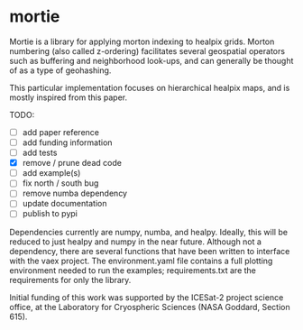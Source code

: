 mortie
======

Mortie is a library for applying morton indexing to healpix grids. Morton
numbering (also called z-ordering) facilitates several geospatial operators
such as buffering and neighborhood look-ups, and can generally be thought of as
a type of geohashing.

This particular implementation focuses on hierarchical healpix maps, and is
mostly inspired from this paper.

TODO:

- [ ] add paper reference
- [ ] add funding information
- [ ] add tests
- [x] remove / prune dead code
- [ ] add example(s)
- [ ] fix north / south bug
- [ ] remove numba dependency
- [ ] update documentation
- [ ] publish to pypi

Dependencies currently are numpy, numba, and healpy. Ideally, this will be
reduced to just healpy and numpy in the near future. Although not a dependency,
there are several functions that have been written to interface with the vaex
project. The environment.yaml file contains a full plotting environment needed
to run the examples; requirements.txt are the requirements for only the
library.

Initial funding of this work was supported by the ICESat-2 project science
office, at the Laboratory for Cryospheric Sciences (NASA Goddard, Section 615). 
